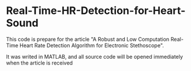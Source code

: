 # Real-Time-HR-Detection-for-Heart-Sound
This code is prepare for the article "A Robust and Low Computation Real-Time Heart Rate Detection Algorithm for Electronic Stethoscope". 

It was writed in MATLAB, and all source code will be opened immediately when the article is received
